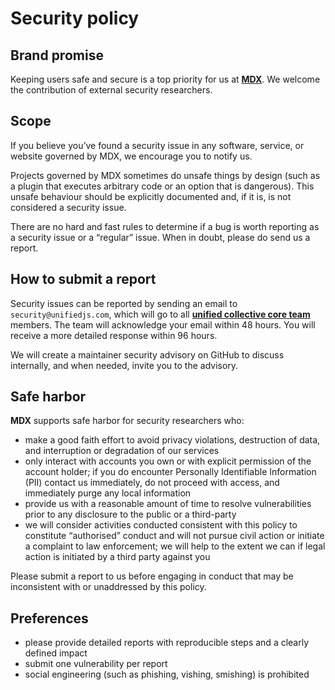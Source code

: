 # Security policy

## Brand promise

Keeping users safe and secure is a top priority for us at
**[MDX][]**.
We welcome the contribution of external security researchers.

## Scope

If you believe you’ve found a security issue in any software,
service,
or website governed by MDX,
we encourage you to notify us.

Projects governed by MDX sometimes do unsafe things by design (such as a
plugin that executes arbitrary code or an option that is dangerous).
This unsafe behaviour should be explicitly documented and,
if it is,
is not considered a security issue.

There are no hard and fast rules to determine if a bug is worth reporting as a
security issue or a “regular” issue.
When in doubt,
please do send us a report.

## How to submit a report

Security issues can be reported by sending an email to `security@unifiedjs.com`,
which will go to all **[unified collective core team][core]** members.
The team will acknowledge your email within 48 hours.
You will receive a more detailed response within 96 hours.

We will create a maintainer security advisory on GitHub to discuss internally,
and when needed,
invite you to the advisory.

## Safe harbor

**MDX** supports safe harbor for security researchers who:

* make a good faith effort to avoid privacy violations,
  destruction of data,
  and interruption or degradation of our services
* only interact with accounts you own or with explicit permission of the
  account holder;
  if you do encounter Personally Identifiable Information (PII) contact us
  immediately,
  do not proceed with access,
  and immediately purge any local information
* provide us with a reasonable amount of time to resolve vulnerabilities prior
  to any disclosure to the public or a third-party
* we will consider activities conducted consistent with this policy to
  constitute “authorised” conduct and will not pursue civil action or initiate
  a complaint to law enforcement;
  we will help to the extent we can if legal action is initiated by a third
  party against you

Please submit a report to us before engaging in conduct that may be inconsistent
with or unaddressed by this policy.

## Preferences

* please provide detailed reports with reproducible steps and a clearly
  defined impact
* submit one vulnerability per report
* social engineering (such as phishing,
  vishing,
  smishing) is prohibited

[mdx]: https://github.com/mdx-js

[core]: https://github.com/unifiedjs/collective#core-team
